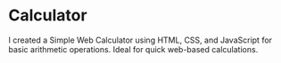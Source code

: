 # Calculator
I created a Simple Web Calculator using HTML, CSS, and JavaScript for basic arithmetic operations. Ideal for quick web-based calculations.
